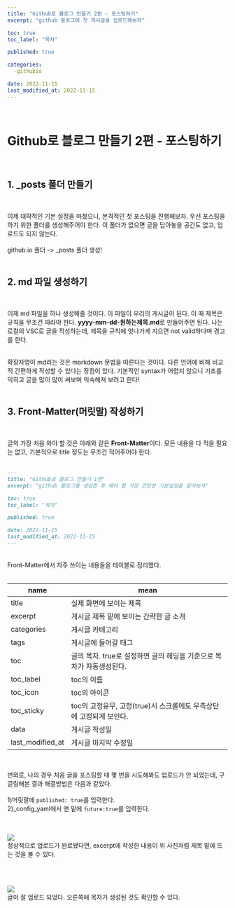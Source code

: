 ```yaml
---
title: "Github로 블로그 만들기 2편 - 포스팅하기"
excerpt: "github 블로그에 첫 게시글을 업로드해보자"

toc: true
toc_label: "목차"

published: true

categories:
  -githubio

date: 2022-11-15
last_modified_at: 2022-11-15
---
```

<br>


# Github로 블로그 만들기 2편 - 포스팅하기

<br>

## 1. &#95;posts 폴더 만들기
<br>

이제 대략적인 기본 설정을 마쳤으니, 본격적인 첫 포스팅을 진행해보자. 우선 포스팅을 하기 위한 폴더를 생성해주어야 한다. 이 폴더가 없으면 글을 담아놓을 공간도 없고, 업로드도 되지 않는다.
<br><br>
github.io 폴더 -> &#95;posts 폴더 생성!
<br><br>

## 2. md 파일 생성하기

<br>

이제 md 파일을 하나 생성해줄 것이다. 이 파일이 우리의 게시글이 된다. 이 때 제목은 규칙을 무조건 따라야 한다. **yyyy-mm-dd-원하는제목.md**로 만들어주면 된다. 나는 로컬의 VSC로 글을 작성하는데, 제목을 규칙에 엇나가게 지으면 not valid하다며 경고를 한다.<br><br>

확장자명이 md라는 것은 markdown 문법을 따른다는 것이다. 다른 언어에 비해 비교적 간편하게 작성할 수 있다는 장점이 있다. 기본적인 syntax가 어렵지 않으니 기초를 익히고 글을 많이 많이 써보며 익숙해져 보려고 한다!<br><br>

## 3. Front-Matter(머릿말) 작성하기

<br>

글의 가장 처음 와야 할 것은 아래와 같은 **Front-Matter**이다. 모든 내용을 다 적을 필요는 없고, 기본적으로 title 정도는 무조건 적어주어야 한다. <br><br>


```md
---
title: "Github로 블로그 만들기 1편"
excerpt: "github 블로그를 생성한 후 해야 할 가장 간단한 기본설정을 알아보자"

toc: true
toc_label: "목차"

published: true

date: 2022-11-15
last_modified_at: 2022-11-15
---
```

<br>
Front-Matter에서 자주 쓰이는 내용들을 테이블로 정리했다.
<br><br>

|name|mean|
|---|---|
|title|실제 화면에 보이는 제목|
|excerpt|게시글 제목 밑에 보이는 간략한 글 소개|
|categories|게시글 카테고리|
|tags|게시글에 들어갈 태그|
|toc|글의 목차. true로 설정하면 글의 헤딩을 기준으로 목차가 자동생성된다.|
|toc_label|toc의 이름|
|toc_icon|toc의 아이콘|
|toc_sticky|toc의 고정유무, 고정(true)시 스크롤에도 우측상단에 고정되게 보인다.|
|data|게시글 작성일|
|last_modified_at|게시글 마지막 수정일|

<br>

번외로, 나의 경우 처음 글을 포스팅할 때 몇 번을 시도해봐도 업로드가 안 되었는데, 구글링해본 결과 해결방법은 다음과 같았다. <br><br>
1)머릿말에 `published: true`를 입력한다. <br>
2)&#95;config_yaml에서 맨 밑에 `future:true`를 입력한다.<br><br><br>

<img src= "https://user-images.githubusercontent.com/115082062/201882407-2cff03e8-0208-42e6-b8e4-688498b9e5e2.png">
<br>
정상적으로 업로드가 완료됐다면, excerpt에 작성한 내용이 위 사진처럼 제목 밑에 뜨는 것을 볼 수 있다.

<br><br>

<img src= "https://user-images.githubusercontent.com/115082062/201882798-dce6c216-3d9d-48d4-9677-2e8b4d630dee.png">
<br>
글이 잘 업로드 되었다. 오른쪽에 목차가 생성된 것도 확인할 수 있다.
<br>
